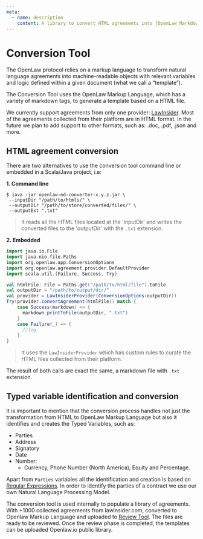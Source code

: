 ```yaml
---
meta:
  - name: description
    content: A library to convert HTML agreements into [OpenLaw Markdown format](https://docs.openlaw.io/markdown/index.html), based on [Scala HTML-to-Markdown project](https://github.com/tkqubo/scala-html-to-markdown).
---
```


# Conversion Tool

The OpenLaw protocol relies on a markup language to transform natural language agreements into machine-readable objects
with relevant variables and logic defined within a given document (what we call a “template”).

The Conversion Tool uses the OpenLaw Markup Language, which has a variety of markdown tags, to generate a template based on a HTML file.

We currently support agreements from only one provider: [LawInsider](https://www.lawinsider.com/). Most of the agreements collected from their platform
are in HTML format. In the future we plan to add support to other formats, such as: .doc, .pdf, .json and more.

## HTML agreement conversion

There are two alternatives to use the conversion tool command line or embedded in a Scala/Java project, i.e:

**1. Command line**

```
$ java -jar openlaw-md-converter-x.y.z.jar \
 --inputDir "/path/to/htmls/" \
 --outputDir "/path/to/store/converted/files/" \
 --outputExt ".txt"
```

> It reads all the HTML files located at the 'inputDir' and writes the converted files to the 'outputDir' with the `.txt` extension.

**2. Embedded**

```scala
import java.io.File
import java.nio.file.Paths
import org.openlaw.app.ConversionOptions
import org.openlaw.agreement.provider.DefaultProvider
import scala.util.{Failure, Success, Try}

val htmlFile: File = Paths.get("/path/to/html/file").toFile
val outputDir = "/path/to/output/dir/"
val provider = LawInsiderProvider(ConversionOptions(outputDir))
Try(provider.convertAgreement(htmlFile)) match {
    case Success(markdown) => {
      markdown.printToFile(outputDir, ".txt")
    }
    case Failure(_) => {
      //log
    }
}
```

> It uses the `LawInsiderProvider` which has custom rules to curate the HTML files collected from their platform.

The result of both calls are exact the same, a markdown file with `.txt` extension.

## Typed variable identification and conversion

It is important to mention that the conversion process handles not just the transformation
from HTML to OpenLaw Markup Language but also it identifies and creates the Typed Variables, such as:

- Parties
- Address
- Signatory
- Date
- Number:
  - Currency, Phone Number (North America), Equity and Percentage.

Apart from `Parties` variables all the identification and creation is based on [Regular Expressions](#https://en.wikipedia.org/wiki/Regular_expression).
In order to identify the parties of a contract we use our own Natural Language Processing Model.

The conversion tool is used internally to populate a library of agreements.
With +1000 collected agreements from lawinsider.com, converted to Openlaw Markup Language and uploaded to [Review Tool](../review-tool/#review-tool).
The files are ready to be reviewed. Once the review phase is completed, the templates can be uploaded Openlaw.io public library.
